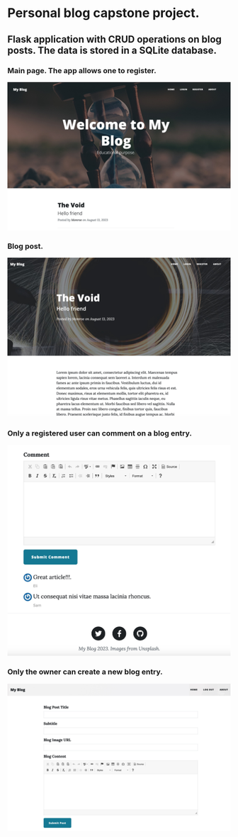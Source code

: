 # Personal blog capstone project.

## Flask application with CRUD operations on blog posts. The data is stored in a SQLite database.

### Main page. The app allows one to register.

![Main page](project_images/home.jpeg) 

### Blog post.

![Post example](project_images/blogpost.jpeg)

### Only a registered user can comment on a blog entry.
![Comment section](project_images/comment_section.jpeg)

### Only the owner can create a new blog entry.
![New blog post](project_images/new_post.jpeg)
